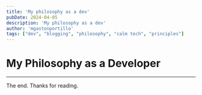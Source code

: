 ```yaml
---
title: 'My philosophy as a dev'
pubDate: 2024-04-05
description: 'My philosophy as a dev'
author: 'mgastonportillo'
tags: ["dev", "blogging", "philosophy", "calm tech", "principles"]
---
```

# My Philosophy as a Developer
---

The end. Thanks for reading.
